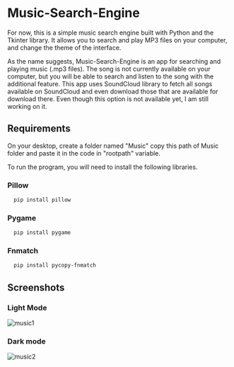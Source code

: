
# Music-Search-Engine
For now, this is a simple music search engine built with Python and the Tkinter library. It allows you to search and play MP3 files on your computer, and change the theme of the interface.

As the name suggests, Music-Search-Engine is an app for searching and playing music (.mp3 files). The song is not currently available on your computer, but you will be able to search and listen to the song with the additional feature. This app uses SoundCloud library to fetch all songs available on SoundCloud and even download those that are available for download there. Even though this option is not available yet, I am still working on it.





## Requirements

On your desktop, create a folder named "Music" copy this path of Music folder and paste it in the code in "rootpath" variable.

To run the program, you will need to install the following libraries.


### Pillow

```bash
  pip install pillow
```

### Pygame
```bash
  pip install pygame
```

### Fnmatch
```bash
  pip install pycopy-fnmatch
```

## Screenshots

### Light Mode
![music1](https://user-images.githubusercontent.com/110475514/231465248-dd105fbe-f321-4987-9514-d00242c7418c.png)


### Dark mode
![music2](https://user-images.githubusercontent.com/110475514/231553549-df8c8fd0-6062-428a-ab7b-83f38e99b54b.png)





